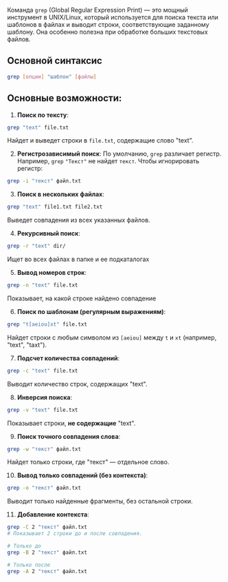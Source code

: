 Команда `grep` (Global Regular Expression Print) — это мощный инструмент в UNIX/Linux, который используется для поиска текста или шаблонов в файлах и выводит строки, соответствующие заданному шаблону. Она особенно полезна при обработке больших текстовых файлов.

## Основной синтаксис
```bash
grep [опции] "шаблон" [файлы]
```
## Основные возможности:
1. **Поиск по тексту**:
```bash
grep "text" file.txt
```
Найдет и выведет строки в `file.txt`, содержащие слово "text".

2. **Регистрозависимый поиск**: По умолчанию, `grep` различает регистр. Например, `grep` `"Текст"` не найдет `текст`. Чтобы игнорировать регистр:
```bash
grep -i "текст" файл.txt
```

 3. **Поиск в нескольких файлах**:
```bash
grep "text" file1.txt file2.txt
```
Выведет совпадения из всех указанных файлов.

4. **Рекурсивный поиск**:
```bash
grep -r "text" dir/
```
Ищет во всех файлах в папке и ее подкаталогах

5. **Вывод номеров строк**:
```bash
grep -n "text" file.txt
```
Показывает, на какой строке найдено совпадение

6. **Поиск по шаблонам (регулярным выражениям)**:
```bash
grep "t[aeiou]xt" file.txt
```
Найдет строки с любым символом из `[aeiou]` между `t` и `xt` (например, "text", "taxt").

7. **Подсчет количества совпадений**:
```bash
grep -c "text" file.txt
```
Выводит количество строк, содержащих "text".

8. **Инверсия поиска**:
```bash
grep -v "text" file.txt
```
Показывает строки, **не содержащие** "text".

9. **Поиск точного совпадения слова**:
```bash
grep -w "текст" файл.txt
```
Найдет только строки, где "текст" — отдельное слово.

10. **Вывод только совпадений (без контекста)**:
```bash
grep -o "текст" файл.txt
```
Выводит только найденные фрагменты, без остальной строки.

11. **Добавление контекста**:
```bash
grep -C 2 "текст" файл.txt
# Показывает 2 строки до и после совпадения.

# Только до
grep -B 2 "текст" файл.txt

# Только после
grep -A 2 "текст" файл.txt
```
